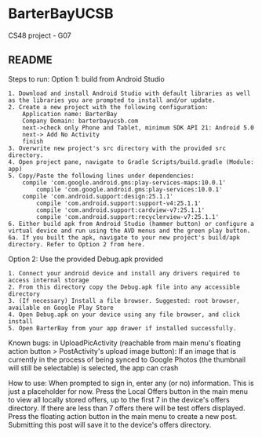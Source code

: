 # BarterBayUCSB
CS48 project - G07

README
-----------------------
Steps to run:
Option 1: build from Android Studio

	1. Download and install Android Studio with default libraries as well as the libraries you are prompted to install and/or update.
	2. Create a new project with the following configuration:
		Application name: BarterBay
		Company Domain: barterbayucsb.com
		next->check only Phone and Tablet, minimum SDK API 21: Android 5.0
		next-> Add No Activity
		finish
	3. Overwrite new project's src directory with the provided src directory.
	4. Open project pane, navigate to Gradle Scripts/build.gradle (Module: app)
	5. Copy/Paste the following lines under dependencies:
		compile 'com.google.android.gms:play-services-maps:10.0.1'
    		compile 'com.google.android.gms:play-services:10.0.1'
		compile 'com.android.support:design:25.1.1'
    		compile 'com.android.support:support-v4:25.1.1'
    		compile 'com.android.support:cardview-v7:25.1.1'
    		compile 'com.android.support:recyclerview-v7:25.1.1'
	6. Either build apk from Android Studio (hammer button) or configure a virtual device and run using the AVD menus and the green play button.
	6a. If you built the apk, navigate to your new project's build/apk directory. Refer to Option 2 from here.


Option 2: Use the provided Debug.apk provided

	1. Connect your android device and install any drivers required to access internal storage
	2. From this directory copy the Debug.apk file into any accessible directory
	3. (If necessary) Install a file browser. Suggested: root browser, available on Google Play Store
	4. Open Debug.apk on your device using any file browser, and click install
	5. Open BarterBay from your app drawer if installed successfully.


Known bugs:
	in UploadPicActivity (reachable from main menu's floating action button > PostActivity's upload image button):
		If an image that is currently in the process of being synced to Google Photos (the thumbnail will still be selectable) is selected, the app can crash

How to use:
	When prompted to sign in, enter any (or no) information. This is just a placeholder for now.
	Press the Local Offers button in the main menu to view all locally stored offers, up to the first 7 in the device's offers directory. If there are less than 7 offers there will be test offers displayed.
	Press the floating action button in the main menu to create a new post. Submitting this post will save it to the device's offers directory.
	

